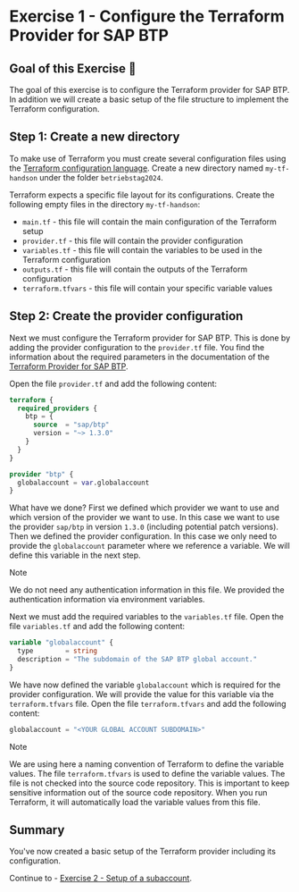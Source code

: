 # Exercise 1 - Configure the Terraform Provider for SAP BTP

## Goal of this Exercise 🎯

The goal of this exercise is to configure the Terraform provider for SAP BTP. In addition we will create a basic setup of the file structure to implement the Terraform configuration.

## Step 1: Create a new directory

To make use of Terraform you must create several configuration files using the [Terraform configuration language](https://developer.hashicorp.com/terraform/language). Create a new directory named `my-tf-handson` under the folder `betriebstag2024`.

Terraform expects a specific file layout for its configurations. Create the following empty files in the directory `my-tf-handson`:

- `main.tf` - this file will contain the main configuration of the Terraform setup
- `provider.tf` - this file will contain the provider configuration
- `variables.tf` - this file will contain the variables to be used in the Terraform configuration
- `outputs.tf` - this file will contain the outputs of the Terraform configuration
- `terraform.tfvars` - this file will contain your specific variable values

## Step 2: Create the provider configuration

Next we must configure the Terraform provider for SAP BTP. This is done by adding the provider configuration to the `provider.tf` file. You find the information about the required parameters in the documentation of the [Terraform Provider for SAP BTP](https://registry.terraform.io/providers/SAP/btp/latest/docs).

Open the file `provider.tf` and add the following content:

```terraform
terraform {
  required_providers {
    btp = {
      source  = "sap/btp"
      version = "~> 1.3.0"
    }
  }
}

provider "btp" {
  globalaccount = var.globalaccount
}
```

What have we done? First we defined which provider we want to use and which version of the provider we want to use. In this case we want to use the provider `sap/btp` in version `1.3.0` (including potential patch versions). Then we defined the provider configuration. In this case we only need to provide the `globalaccount` parameter where we reference a variable. We will define this variable in the next step.

 > [!NOTE]
 > We do not need any authentication information in this file. We provided the authentication information via environment variables.

Next we must add the required variables to the `variables.tf` file. Open the file `variables.tf` and add the following content:

```terraform
variable "globalaccount" {
  type        = string
  description = "The subdomain of the SAP BTP global account."
}
```

We have now defined the variable `globalaccount` which is required for the provider configuration. We will provide the value for this variable via the `terraform.tfvars` file. Open
the file `terraform.tfvars` and add the following content:

```terraform
globalaccount = "<YOUR GLOBAL ACCOUNT SUBDOMAIN>"
```

 > [!NOTE]
 > We are using here a naming convention of Terraform to define the variable values. The file `terraform.tfvars` is used to define the variable values. The file is not checked into the source code repository. This is important to keep sensitive information out of the source code repository. When you run Terraform, it will automatically load the variable values from this file.

## Summary

You've now created a basic setup of the Terraform provider including its configuration.  

Continue to - [Exercise 2 - Setup of a subaccount](../EXERCISE2/README.md).
